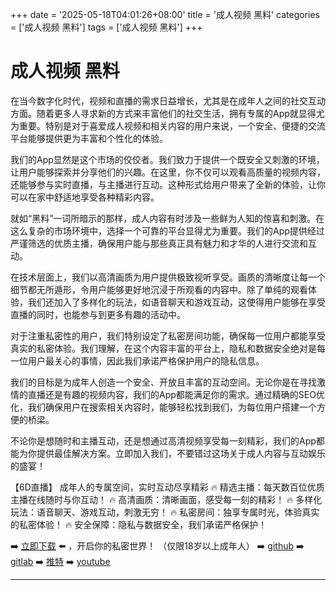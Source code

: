 +++
date = '2025-05-18T04:01:26+08:00'
title = '成人视频 黑料'
categories = ['成人视频 黑料']
tags = ['成人视频 黑料']
+++

# 成人视频 黑料

在当今数字化时代，视频和直播的需求日益增长，尤其是在成年人之间的社交互动方面。随着更多人寻求新的方式来丰富他们的社交生活，拥有专属的App就显得尤为重要。特别是对于喜爱成人视频和相关内容的用户来说，一个安全、便捷的交流平台能够提供更为丰富和个性化的体验。

我们的App显然是这个市场的佼佼者。我们致力于提供一个既安全又刺激的环境，让用户能够探索并分享他们的兴趣。在这里，你不仅可以观看高质量的视频内容，还能够参与实时直播，与主播进行互动。这种形式给用户带来了全新的体验，让你可以在家中舒适地享受各种精彩内容。

就如“黑料”一词所暗示的那样，成人内容有时涉及一些鲜为人知的惊喜和刺激。在这么复杂的市场环境中，选择一个可靠的平台显得尤为重要。我们的App提供经过严谨筛选的优质主播，确保用户能与那些真正具有魅力和才华的人进行交流和互动。

在技术层面上，我们以高清画质为用户提供极致视听享受。画质的清晰度让每一个细节都无所遁形，令用户能够更好地沉浸于所观看的内容中。除了单纯的观看体验，我们还加入了多样化的玩法，如语音聊天和游戏互动，这使得用户能够在享受直播的同时，也能参与到更多有趣的活动中。

对于注重私密性的用户，我们特别设定了私密房间功能，确保每一位用户都能享受真实的私密体验。我们理解，在这个内容丰富的平台上，隐私和数据安全绝对是每一位用户最关心的事情，因此我们承诺严格保护用户的隐私信息。

我们的目标是为成年人创造一个安全、开放且丰富的互动空间。无论你是在寻找激情的直播还是有趣的视频内容，我们的App都能满足你的需求。通过精确的SEO优化，我们确保用户在搜索相关内容时，能够轻松找到我们，为每位用户搭建一个方便的桥梁。

不论你是想随时和主播互动，还是想通过高清视频享受每一刻精彩，我们的App都能为你提供最佳解决方案。立即加入我们，不要错过这场关于成人内容与互动娱乐的盛宴！

【6D直播】
成年人的专属空间，实时互动尽享精彩
🔥 精选主播：每天数百位优质主播在线随时与你互动！
🔥 高清画质：清晰画面，感受每一刻的精彩！
🔥 多样化玩法：语音聊天、游戏互动，刺激无穷！
🔥 私密房间：独享专属时光，体验真实的私密体验！
🔥 安全保障：隐私与数据安全，我们承诺严格保护！

➡️ [立即下载](https://down123.s3.ap-east-1.amazonaws.com/index.html?channelCode=blog) ⬅️ ，开启你的私密世界！ （仅限18岁以上成年人）
➡️ [github](https://aldult-live.github.io/)
➡️ [gitlab](https://seo-09598d.gitlab.io/)
➡️ [推特](https://x.com/wegame33)
➡️ [youtube](https://www.youtube.com/@6Dlive)

---
